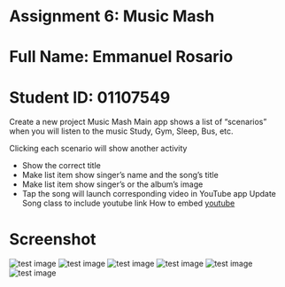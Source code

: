 # Assignment 6: Music Mash 
# Full Name: Emmanuel Rosario 
# Student ID: 01107549

Create a new project Music Mash
Main app shows a list of “scenarios” when you will listen to the music
Study, Gym, Sleep, Bus, etc.

Clicking each scenario will show another activity
*    Show the correct title
*    Make list item show singer’s name and the song’s title
*    Make list item show singer’s or the album’s image
*    Tap the song will launch corresponding video in YouTube app
        Update Song class to include youtube link
        How to embed [youtube](https://www.sitepoint.com/using-the-youtube-api-to-embed-video-in-an-android-app/)

# Screenshot
![test image](/Screenshot_1.png?raw=true "test image")
![test image](/Screenshot_2.png?raw=true "test image")
![test image](/Screenshot_3.png?raw=true "test image")
![test image](/Screenshot_4.png?raw=true "test image")
![test image](/Screenshot_5.png?raw=true "test image")
![test image](/Screenshot_6.png?raw=true "test image")
